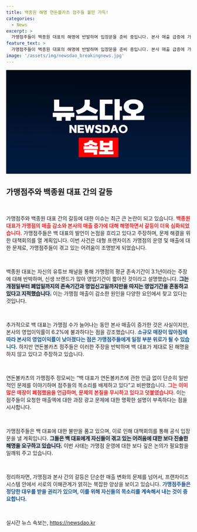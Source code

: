```yaml
---
title: 백종원 해명 연돈볼카츠 점주들 불만 가득!
categories:
  - News
excerpt: >
  가맹점주들이 백종원 대표의 해명에 반발하며 입장문을 준비 중입니다. 본사 매출 급증에 가맹점 매출 감소가 뒤따른 상황에서, 점주들은 문제의 본질을 흐리고 있다고 주장하고 있습니다. 클릭하고 진실을 파헤쳐 보세요!
feature_text: >
  가맹점주들이 백종원 대표의 해명에 반발하며 입장문을 준비 중입니다. 본사 매출 급증에 가맹점 매출 감소가 뒤따른 상황에서, 점주들은 문제의 본질을 흐리고 있다고 주장하고 있습니다. 클릭하고 진실을 파헤쳐 보세요!
image: '/assets/img/newsdao_breakingnews.jpg'
---
```


<p><img src="/assets/img/newsdao_breakingnews.jpg" alt="firstkoreanews 속보" /></p>

<h2 data-ke-size="size26">가맹점주와 백종원 대표 간의 갈등</h2>

<p data-ke-size="size16">&nbsp;</p>

<p>가맹점주와 백종원 대표 간의 갈등에 대한 이슈는 최근 큰 논란이 되고 있습니다. <b><span style="color: #ee2323;">백종원 대표가 가맹점의 매출 감소와 본사의 매출 증가에 대해 해명하면서 갈등이 더욱 심화되었습니다.</span></b> 가맹점주들은 백 대표의 발언이 논점을 흐리고 있다고 주장하며, 문제 해결을 위한 대책회의를 열 계획입니다. 이번 사건은 대형 프랜차이즈 가맹점의 운영 및 매출에 대한 문제로, 가맹점주들이 겪고 있는 어려움이 조명받게 되었습니다. </p>

<p data-ke-size="size16">&nbsp;</p>

<p>백종원 대표는 자신의 유튜브 채널을 통해 가맹점의 평균 존속기간이 3.1년이라는 주장에 대해 반박하며, 신생 브랜드가 많아 영업기간이 짧아진 것이라고 설명했습니다. <b><span style="background-color: #21538527;">그는 개점일부터 폐업일까지의 존속기간과 영업신고일까지만을 따지는 영업기간을 혼동하고 있다고 지적했습니다.</span></b> 이는 가맹점 매출이 감소한 원인을 다양한 요인에서 찾고 있다는 것입니다. </p>

<p data-ke-size="size16">&nbsp;</p>

<p>추가적으로 백 대표는 가맹점 수가 늘어나는 동안 본사 매출이 증가한 것은 사실이지만, 본사의 영업이익률이 6.2%에 불과하다는 점을 강조했습니다. <b><span style="color: #1a5490;">소규모 매장이 많아짐에 따라 본사의 영업이익률이 낮아졌다는 점은 가맹점주들에게 일정 부분 위로가 될 수 있습니다.</span></b> 하지만 연돈볼카츠 점주들은 이러한 주장을 반박하며 백 대표가 제대로 된 해명을 하지 않고 있다고 주장하고 있습니다.</p>

<p data-ke-size="size16">&nbsp;</p>

<p>연돈볼카츠의 가맹점주 정모씨는 “백 대표가 연돈볼카츠에 관한 언급 없이 단순히 일반적인 문제를 이야기하며 점주들의 목소리를 배제하고 있다”고 비판했습니다. <b><span style="color: #ee2323;">그는 이미 많은 매장이 폐점했음을 언급하며, 문제의 본질을 무시하고 있다고 덧붙였습니다.</span></b> 이는 점주들이 요청한 매출액에 대한 과장 광고 문제에 대한 명확한 설명이 부족하다는 점을 시사합니다. </p>

<p data-ke-size="size16">&nbsp;</p>

<p>가맹점주들은 백 대표에 대한 불만을 품고 있으며, 이로 인해 대책회의를 통해 공식 입장문을 낼 계획입니다. <b><span style="background-color: #21538527;">그들은 백 대표에게 자신들이 겪고 있는 어려움에 대한 보다 진솔한 해명을 요구하고 있습니다.</span></b> 이번 사태는 가맹점 운영에 대한 보다 깊은 논의가 필요함을 일깨워 주고 있습니다. </p>

<p data-ke-size="size16">&nbsp;</p>

<p>정리하자면, 가맹점과 본사 간의 갈등은 단순한 매출 변화의 문제를 넘어서, 프랜차이즈 시스템 안에서 서로의 이해관계가 얽히는 복잡한 양상을 보이고 있습니다. <b><span style="color: #1a5490;">가맹점주들은 정당한 대우를 받을 권리가 있으며, 이를 위해 자신들의 목소리를 계속해서 내는 것이 중요합니다.</span></b></p>

<p data-ke-size="size16">&nbsp;</p>
실시간 뉴스 속보는, <a href="https://newsdao.kr" rel="dofollow">https://newsdao.kr</a>


